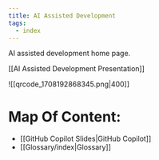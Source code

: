 ```yaml
---
title: AI Assisted Development
tags:
  - index
---
```

AI assisted development home page.

[[AI Assisted Development Presentation]]

![[qrcode_1708192868345.png|400]]

# Map Of Content:

- [[GitHub Copilot Slides|GitHub Copilot]]
- [[Glossary/index|Glossary]]

